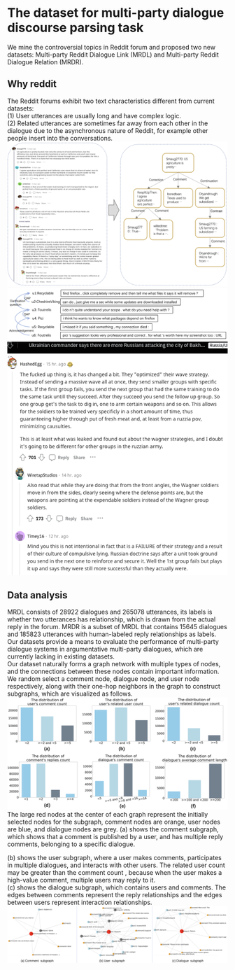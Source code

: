 # The dataset for multi-party dialogue discourse parsing task
We mine the controversial topics in Reddit forum and proposed two new datasets: Multi-party Reddit Dialogue Link (MRDL) and Multi-party Reddit Dialogue Relation (MRDR). 
## Why reddit
The Reddit forums exhibit two text characteristics different from current datasets: <br />
(1) User utterances are usually long and have complex logic. <br />
(2) Related utterances are sometimes far away from each other in the dialogue due to the asynchronous nature of Reddit, for example other people insert into the conversations. 
<br />
![](https://raw.githubusercontent.com/AI0Research/MRDL-and-MRDR/main/explain/reddit2tree.png)
![](https://raw.githubusercontent.com/AI0Research/MRDL-and-MRDR/main/explain/example.png)
![](https://raw.githubusercontent.com/AI0Research/MRDL-and-MRDR/main/explain/dataset_fig1.png)

## Data analysis
MRDL consists of 28922 dialogues and 265078 utterances, its labels is whether two utterances has relationship, which is drawn from the actual reply in the forum. MRDR is a subset of MRDL that contains 15645 dialogues and 185823 utterances with human-labeled reply relationships as labels. Our datasets provide a means to evaluate the performance of multi-party dialogue systems in argumentative multi-party dialogues, which are currently lacking in existing datasets.
<br />
Our dataset naturally forms a graph network with multiple types of nodes, and the connections between these nodes contain important information. We random select a comment node, dialogue node, and user node respectively, along with their one-hop neighbors in the graph to construct subgraphs, which are visualized as follows. 
![](https://raw.githubusercontent.com/AI0Research/MRDL-and-MRDR/main/explain/dataset_statis.png)
<br />
The large red nodes at the center of each graph represent the initially selected nodes for the subgraph, comment nodes are orange, user nodes are blue, and dialogue nodes are grey. 
(a) shows the comment subgraph, which shows that a comment is published by a user, and has multiple reply comments, belonging to a specific dialogue. <br />

(b) shows the user subgraph, where a user makes comments, participates in multiple dialogues, and interacts with other users. The related user count may be greater than the comment count , because when the user makes a high-value comment, multiple users may reply to it.
<br />
(c) shows the dialogue subgraph, which contains users and comments. The edges between comments represent the reply relationships and the edges between users represent interaction relationships.
<br />
![](https://raw.githubusercontent.com/AI0Research/MRDL-and-MRDR/main/explain/graph.png)